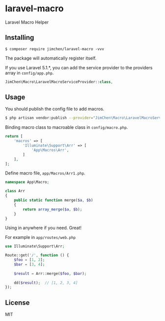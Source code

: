 # laravel-macro

Laravel Macro Helper

## Installing

```shell
$ composer require jimchen/laravel-macro -vvv
```

The package will automatically register itself.

If you use Laravel 5.1.*, you can add the service provider to the providers array in `config/app.php`.

```php
JimChen\Macro\LaravelMacroServiceProvider::class,
```

## Usage

You should publish the config file to add macros.

```bash
$ php artisan vendor:publish --provider="JimChen\Macro\LaravelMacroServiceProvider"
```

Binding macro class to macroable class in `config/macro.php`.

```php
return [
    'macros' => [
        'Illuminate\Support\Arr' => [
            'App\Macros\Arr',
        ]
    ],
];
```

Define macro file, `app/Macros/Arr1.php`.

```php
namespace App\Macro;

class Arr
{
    public static function merge($a, $b)
    {
        return array_merge($a, $b);
    }
}
```

Using in anywhere if you need. Great!

For example in `app/routes/web.php`

```php
use Illuminate\Support\Arr;

Route::get('/', function () {
    $foo = [1, 2];
    $bar = [3, 4];
    
    $result = Arr::merge($foo, $bar);
    
    dd($result);  // [1, 2, 3, 4]
});
```

## License

MIT